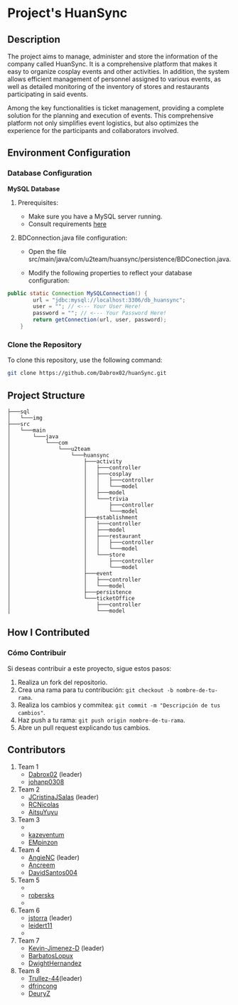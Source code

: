 # Project's HuanSync

## Description

The project aims to manage, administer and store the information of the company called HuanSync. It is a comprehensive platform that makes it easy to organize cosplay events and other activities. In addition, the system allows efficient management of personnel assigned to various events, as well as detailed monitoring of the inventory of stores and restaurants participating in said events.

Among the key functionalities is ticket management, providing a complete solution for the planning and execution of events. This comprehensive platform not only simplifies event logistics, but also optimizes the experience for the participants and collaborators involved.

## Environment Configuration
### Database Configuration
**MySQL Database**
1. Prerequisites:
   - Make sure you have a MySQL server running.
   - Consult requirements [here](./sql/README%20Database.md)
2. BDConnection.java file configuration:

   - Open the file src/main/java/com/u2team/huansync/persistence/BDConection.java.

   - Modify the following properties to reflect your database configuration:

```java
public static Connection MySQLConnection() {
        url = "jdbc:mysql://localhost:3306/db_huansync";
        user = ""; // <--- Your User Here! 
        password = ""; // <--- Your Password Here!
        return getConnection(url, user, password);
    }
```

### Clone the Repository

To clone this repository, use the following command:

```bash
git clone https://github.com/Dabrox02/huanSync.git
```

## Project Structure
```
├───sql
│   └───img
├───src
│   └───main
│       └───java
│           └───com
│               └───u2team
│                   └───huansync
│                       ├───activity
│                       │   ├───controller
│                       │   ├───cosplay
│                       │   │   ├───controller
│                       │   │   └───model
│                       │   ├───model
│                       │   └───trivia
│                       │       ├───controller
│                       │       └───model
│                       ├───establishment
│                       │   ├───controller
│                       │   ├───model
│                       │   ├───restaurant
│                       │   │   ├───controller
│                       │   │   └───model
│                       │   └───store
│                       │       ├───controller
│                       │       └───model
│                       ├───event
│                       │   ├───controller
│                       │   └───model
│                       ├───persistence
│                       └───ticketOffice
│                           ├───controller
│                           └───model

```
## How I Contributed
### Cómo Contribuir
Si deseas contribuir a este proyecto, sigue estos pasos:

   1. Realiza un fork del repositorio.
   2. Crea una rama para tu contribución: `git checkout -b nombre-de-tu-rama`.
   3. Realiza los cambios y commitea: `git commit -m "Descripción de tus cambios"`.
   4. Haz push a tu rama: `git push origin nombre-de-tu-rama`.
   5. Abre un pull request explicando tus cambios.

## Contributors

1. Team 1
   - [Dabrox02](https://github.com/Dabrox02) (leader)
   - [johanp0308](https://github.com/johanp0308)
2. Team 2
   - [JCristinaJSalas](https://github.com/JCristinaJSalas) (leader)
   - [RCNicolas](https://github.com/RCNicolas)
   - [AitsuYuyu](https://github.com/AitsuYuyu)
3. Team 3
   - []()
   - [kazeventum](https://github.com/kazeventum)
   - [EMpinzon](https://github.com/EMpinzon)
4. Team 4
   - [AngieNC](https://github.com/AngieNC) (leader)
   - [Ancreem](https://github.com/Ancreem)
   - [DavidSantos004](https://github.com/DavidSantos004)
5. Team 5
   - []()
   - [robersks](https://github.com/robersks)
   - []()
6. Team 6
   - [jstorra](https://github.com/jstorra) (leader)
   - [leidert11](https://github.com/leidert11)
   - []()
7. Team 7
   - [Kevin-Jimenez-D](https://github.com/Kevin-Jimenez-D) (leader)
   - [BarbatosLopux](https://github.com/BarbatosLopux)
   - [DwightHernandez](https://github.com/DwightHernandez)
8. Team 8
   - [Trullez-44](https://github.com/Trullez-44)(leader)
   - [dfrincong](https://github.com/dfrincong)
   - [DeuryZ](https://github.com/DeuryZ)
